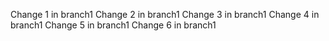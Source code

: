Change 1 in branch1
Change 2 in branch1
Change 3 in branch1
Change 4 in branch1
Change 5 in branch1
Change 6 in branch1
